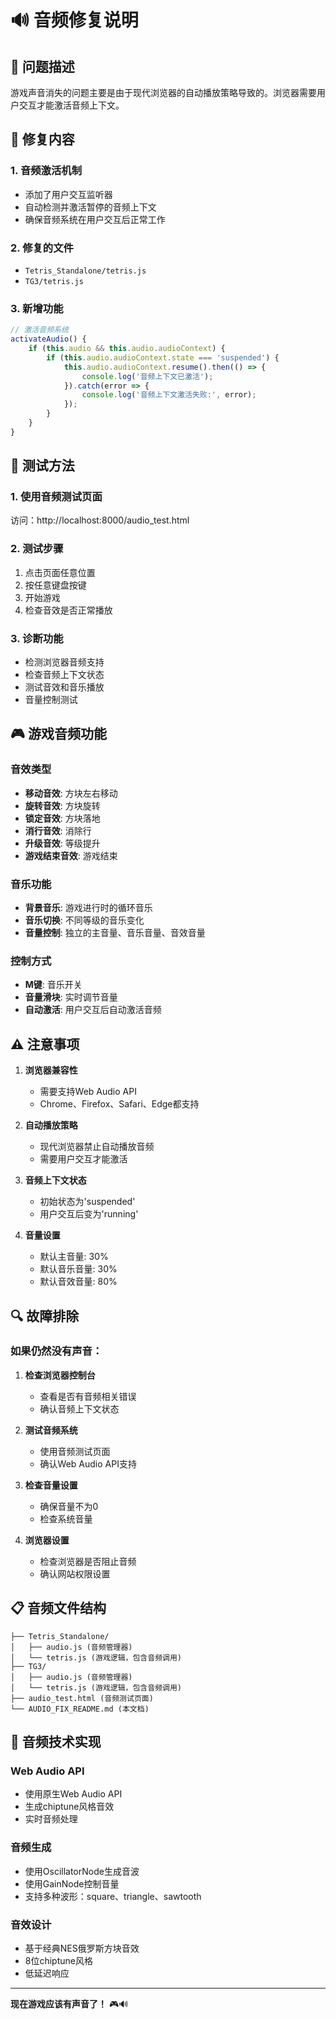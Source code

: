 # 🔊 音频修复说明

## 🎯 问题描述

游戏声音消失的问题主要是由于现代浏览器的自动播放策略导致的。浏览器需要用户交互才能激活音频上下文。

## 🔧 修复内容

### 1. 音频激活机制
- 添加了用户交互监听器
- 自动检测并激活暂停的音频上下文
- 确保音频系统在用户交互后正常工作

### 2. 修复的文件
- `Tetris_Standalone/tetris.js`
- `TG3/tetris.js`

### 3. 新增功能
```javascript
// 激活音频系统
activateAudio() {
    if (this.audio && this.audio.audioContext) {
        if (this.audio.audioContext.state === 'suspended') {
            this.audio.audioContext.resume().then(() => {
                console.log('音频上下文已激活');
            }).catch(error => {
                console.log('音频上下文激活失败:', error);
            });
        }
    }
}
```

## 🧪 测试方法

### 1. 使用音频测试页面
访问：http://localhost:8000/audio_test.html

### 2. 测试步骤
1. 点击页面任意位置
2. 按任意键盘按键
3. 开始游戏
4. 检查音效是否正常播放

### 3. 诊断功能
- 检测浏览器音频支持
- 检查音频上下文状态
- 测试音效和音乐播放
- 音量控制测试

## 🎮 游戏音频功能

### 音效类型
- **移动音效**: 方块左右移动
- **旋转音效**: 方块旋转
- **锁定音效**: 方块落地
- **消行音效**: 消除行
- **升级音效**: 等级提升
- **游戏结束音效**: 游戏结束

### 音乐功能
- **背景音乐**: 游戏进行时的循环音乐
- **音乐切换**: 不同等级的音乐变化
- **音量控制**: 独立的主音量、音乐音量、音效音量

### 控制方式
- **M键**: 音乐开关
- **音量滑块**: 实时调节音量
- **自动激活**: 用户交互后自动激活音频

## ⚠️ 注意事项

1. **浏览器兼容性**
   - 需要支持Web Audio API
   - Chrome、Firefox、Safari、Edge都支持

2. **自动播放策略**
   - 现代浏览器禁止自动播放音频
   - 需要用户交互才能激活

3. **音频上下文状态**
   - 初始状态为'suspended'
   - 用户交互后变为'running'

4. **音量设置**
   - 默认主音量: 30%
   - 默认音乐音量: 30%
   - 默认音效音量: 80%

## 🔍 故障排除

### 如果仍然没有声音：

1. **检查浏览器控制台**
   - 查看是否有音频相关错误
   - 确认音频上下文状态

2. **测试音频系统**
   - 使用音频测试页面
   - 确认Web Audio API支持

3. **检查音量设置**
   - 确保音量不为0
   - 检查系统音量

4. **浏览器设置**
   - 检查浏览器是否阻止音频
   - 确认网站权限设置

## 📋 音频文件结构

```
├── Tetris_Standalone/
│   ├── audio.js (音频管理器)
│   └── tetris.js (游戏逻辑，包含音频调用)
├── TG3/
│   ├── audio.js (音频管理器)
│   └── tetris.js (游戏逻辑，包含音频调用)
├── audio_test.html (音频测试页面)
└── AUDIO_FIX_README.md (本文档)
```

## 🎵 音频技术实现

### Web Audio API
- 使用原生Web Audio API
- 生成chiptune风格音效
- 实时音频处理

### 音频生成
- 使用OscillatorNode生成音波
- 使用GainNode控制音量
- 支持多种波形：square、triangle、sawtooth

### 音效设计
- 基于经典NES俄罗斯方块音效
- 8位chiptune风格
- 低延迟响应

---

**现在游戏应该有声音了！** 🎮🔊

